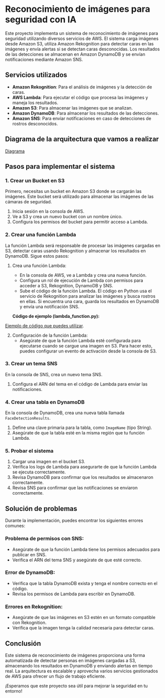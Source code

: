 # Reconocimiento de imágenes para seguridad con IA

Este proyecto implementa un sistema de reconocimiento de imágenes para seguridad utilizando diversos servicios de AWS. El sistema carga imágenes desde Amazon S3, utiliza Amazon Rekognition para detectar caras en las imágenes y envía alertas si se detectan caras desconocidas. Los resultados de las detecciones se almacenan en Amazon DynamoDB y se envían notificaciones mediante Amazon SNS.

## Servicios utilizados

- **Amazon Rekognition**: Para el análisis de imágenes y la detección de caras.
- **AWS Lambda**: Para ejecutar el código que procesa las imágenes y maneja los resultados.
- **Amazon S3**: Para almacenar las imágenes que se analizan.
- **Amazon DynamoDB**: Para almacenar los resultados de las detecciones.
- **Amazon SNS**: Para enviar notificaciones en caso de detecciones de rostros desconocidos.

## Diagrama de la arquitectura que vamos a realizar

[Diagrama](/Capturadepantalla.png)

## Pasos para implementar el sistema

### 1. Crear un Bucket en S3

Primero, necesitas un bucket en Amazon S3 donde se cargarán las imágenes. Este bucket será utilizado para almacenar las imágenes de las cámaras de seguridad.

1. Inicia sesión en la consola de AWS.
2. Ve a S3 y crea un nuevo bucket con un nombre único.
3. Configura los permisos del bucket para permitir acceso a Lambda.

### 2. Crear una función Lambda

La función Lambda será responsable de procesar las imágenes cargadas en S3, detectar caras usando Rekognition y almacenar los resultados en DynamoDB. Sigue estos pasos:

1. Crea una función Lambda:
   - En la consola de AWS, ve a Lambda y crea una nueva función.
   - Configura un rol de ejecución de Lambda con permisos para acceder a S3, Rekognition, DynamoDB y SNS.
   - Sube el código de la función Lambda. El código en Python usa el servicio de Rekognition para analizar las imágenes y busca rostros en ellas. Si encuentra una cara, guarda los resultados en DynamoDB y envía una notificación SNS.

   **Código de ejemplo (lambda_function.py):**
   
[Ejemplo de código que puedes utilizar](lambdas/reconocimiento-caras).

2. Configuración de la función Lambda:
   - Asegúrate de que la función Lambda esté configurada para ejecutarse cuando se cargue una imagen en S3. Para hacer esto, puedes configurar un evento de activación desde la consola de S3.

### 3. Crear un tema SNS

En la consola de SNS, crea un nuevo tema SNS.

1. Configura el ARN del tema en el código de Lambda para enviar las notificaciones.

### 4. Crear una tabla en DynamoDB

En la consola de DynamoDB, crea una nueva tabla llamada `FaceDetectionResults`.

1. Define una clave primaria para la tabla, como `ImageName` (tipo String).
2. Asegúrate de que la tabla esté en la misma región que tu función Lambda.

### 5. Probar el sistema

1. Cargar una imagen en el bucket S3.
2. Verifica los logs de Lambda para asegurarte de que la función Lambda se ejecuta correctamente.
3. Revisa DynamoDB para confirmar que los resultados se almacenaron correctamente.
4. Revisa SNS para confirmar que las notificaciones se enviaron correctamente.

## Solución de problemas

Durante la implementación, puedes encontrar los siguientes errores comunes:

### Problema de permisos con SNS:
- Asegúrate de que la función Lambda tiene los permisos adecuados para publicar en SNS.
- Verifica el ARN del tema SNS y asegúrate de que esté correcto.

### Error de DynamoDB:
- Verifica que la tabla DynamoDB exista y tenga el nombre correcto en el código.
- Revisa los permisos de Lambda para escribir en DynamoDB.

### Errores en Rekognition:
- Asegúrate de que las imágenes en S3 estén en un formato compatible con Rekognition.
- Verifica que la imagen tenga la calidad necesaria para detectar caras.

## Conclusión

Este sistema de reconocimiento de imágenes proporciona una forma automatizada de detectar personas en imágenes cargadas a S3, almacenando los resultados en DynamoDB y enviando alertas en tiempo real. La arquitectura es escalable y aprovecha varios servicios gestionados de AWS para ofrecer un flujo de trabajo eficiente.

¡Esperamos que este proyecto sea útil para mejorar la seguridad en tu entorno!

